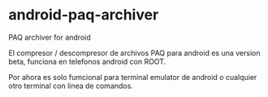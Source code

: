 # android-paq-archiver
PAQ archiver for android

El compresor / descompresor de archivos PAQ para android es una version beta, funciona en telefonos android con ROOT.

Por ahora es solo fumcional para terminal emulator de android o cualquier otro terminal con linea de comandos.
